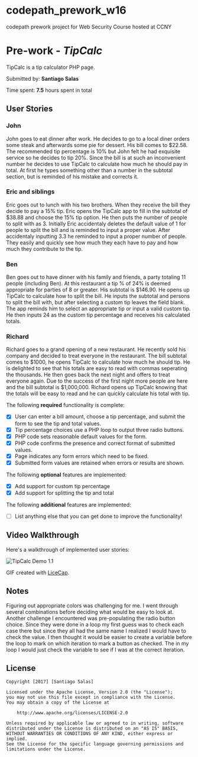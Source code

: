 # codepath_prework_w16
codepath prework project for Web Security Course hosted at CCNY
# Pre-work - *TipCalc*

TipCalc is a tip calculator PHP page.

Submitted by: **Santiago Salas**

Time spent: **7.5** hours spent in total

## User Stories
### John
John goes to eat dinner after work. He decides to go to a local diner orders some steak and afterwards some pie for dessert. His bill comes to $22.58. The recommended tip percentage is 10% but John felt he had exquisite service so he decides to tip 20%. Since the bill is at such an inconvenient number he decides to use TipCalc to calculate how much he should pay in total. At first he types something other than a number in the subtotal section, but is reminded of his mistake and corrects it.

### Eric and siblings
Eric goes out to lunch with his two brothers. When they receive the bill they decide to pay a 15% tip. Eric opens the TipCalc app to fill in the subtotal of $38.88 and choose the 15% tip option. He then puts the number of people to split with as 3. Initially Eric accidentaly deletes the default value of 1 for people to split the bill and is reminded to input a proper value. After accidentaly inputting 3.3 he reminded to input a proper number of people. They easily and quickly see how much they each have to pay and how much they contribute to the tip.

### Ben
Ben goes out to have dinner with his family and friends, a party totaling 11 people (including Ben). At this restaurant a tip % of 24% is deemed appropriate for parties of 8 or greater. His subtotal is $146.90. He opens up TipCalc to calculate how to split the bill. He inputs the subtotal and persons to split the bill with, but after selecting a custom tip leaves the field blank. The app reminds him to select an appropriate tip or input a valid custom tip. He then inputs 24 as the custom tip percentage and receives his calculated totals.

### Richard
Richard goes to a grand opening of a new restaurant. He recently sold his company and decided to treat everyone in the restaurant. The bill subtotal comes to $1000, he opens TipCalc to calculate how much he should tip. He is delighted to see that his totals are easy to read with commas seperating the thousands. He then goes back the next night and offers to treat everyone again. Due to the success of the first night more people are here and the bill subtotal is $1,000,000. Richard opens up TipCalc knowing that the totals will be easy to read and he can quickly calculate his total with tip.

The following **required** functionality is complete:
* [x] User can enter a bill amount, choose a tip percentage, and submit the form to see the tip and total values.
* [x] Tip percentage choices use a PHP loop to output three radio buttons.
* [x] PHP code sets reasonable default values for the form.
* [x] PHP code confirms the presence and correct format of submitted values.
* [x] Page indicates any form errors which need to be fixed.
* [x] Submitted form values are retained when errors or results are shown.

The following **optional** features are implemented:
* [x] Add support for custom tip percentage
* [x] Add support for splitting the tip and total

The following **additional** features are implemented:

* [ ] List anything else that you can get done to improve the functionality!

## Video Walkthrough

Here's a walkthrough of implemented user stories:

![TipCalc Demo 1.1](http://i.imgur.com/Rmk0uET.gif "Video Walkthrough")

GIF created with [LiceCap](http://www.cockos.com/licecap/).

## Notes

Figuring out appropriate colors was challenging for me. I went through several combinations before deciding what would be easy to look at. Another challenge I encountered was pre-populating the radio button choice. Since they were done in a loop my first guess was to check each case there but since they all had the same name I realized I would have to check the value. I then thought it would be easier to create a variable before the loop to mark on which iteration to mark a button as checked. The in my loop I would just check the variable to see if I was at the correct iteration.

## License

    Copyright [2017] [Santiago Salas]

    Licensed under the Apache License, Version 2.0 (the "License");
    you may not use this file except in compliance with the License.
    You may obtain a copy of the License at

        http://www.apache.org/licenses/LICENSE-2.0

    Unless required by applicable law or agreed to in writing, software
    distributed under the License is distributed on an "AS IS" BASIS,
    WITHOUT WARRANTIES OR CONDITIONS OF ANY KIND, either express or implied.
    See the License for the specific language governing permissions and
    limitations under the License.